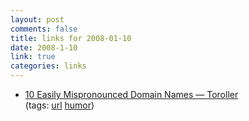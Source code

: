 ```yaml
--- 
layout: post
comments: false
title: links for 2008-01-10
date: 2008-1-10
link: true
categories: links
---
```

<ul class="delicious">
	<li>
		<div class="delicious-link"><a href="http://www.toroller.com/2008/01/09/mispronounced-domain-names/">  10 Easily Mispronounced Domain Names — Toroller</a></div>
		<div class="delicious-tags">(tags: <a href="http://del.icio.us/zanshin/url">url</a> <a href="http://del.icio.us/zanshin/humor">humor</a>)</div>
	</li>
</ul>
